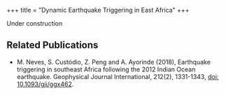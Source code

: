 +++
title = "Dynamic Earthquake Triggering in East Africa"
+++

Under construction

## Related Publications

+ M. Neves, S. Custódio, Z. Peng and A. Ayorinde (2018), Earthquake triggering in southeast Africa following the 2012 Indian Ocean earthquake. Geophysical Journal International, 212(2), 1331-1343, [doi: 10.1093/gji/ggx462](https://doi.org/10.1093/gji/ggx462).